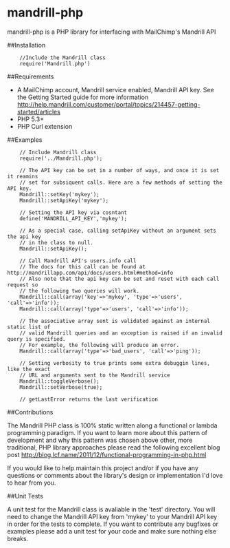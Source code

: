 # mandrill-php

mandrill-php is a PHP library for interfacing with MailChimp's Mandrill API

##Installation

        //Include the Mandrill class
        require('Mandrill.php')

##Requirements

* A MailChimp account, Mandrill service enabled, Mandrill API key. See the Getting Started guide for more information http://help.mandrill.com/customer/portal/topics/214457-getting-started/articles
* PHP 5.3+
* PHP Curl extension

##Examples

        // Include Mandrill class
        require('../Mandrill.php');
        
        // The API key can be set in a number of ways, and once it is set it reamins
        // set for subsiquent calls. Here are a few methods of setting the API key.
        Mandrill::setKey('mykey');
        Mandrill::setApiKey('mykey');
        
        // Setting the API key via cosntant
        define('MANDRILL_API_KEY','mykey');
        
        // As a special case, calling setApiKey without an argument sets the api key 
        // in the class to null.
        Mandrill::setApiKey();
        
        // Call Mandrill API's users.info call
        // The docs for this call can be found at http://mandrillapp.com/api/docs/users.html#method=info
        // Also note that the api key can be set and reset with each call request so
        // the following two queries will work.
        Mandrill::call(array('key'=>'mykey', 'type'=>'users', 'call'=>'info'));
        Mandrill::call(array('type'=>'users', 'call'=>'info'));
        
        // The associative array sent is validated against an internal static list of
        // valid Mandrill queries and an exception is raised if an invalid query is specified.
        // For example, the following will produce an error.
        Mandrill::call(array('type'=>'bad_users', 'call'=>'ping'));
        
        // Setting verbosity to true prints some extra debuggin lines, like the exact 
        // URL and arguments sent to the Mandrill service
        Mandrill::toggleVerbose();
        Mandrill::setVerbose(true);
        
        // getLastError returns the last verification

##Contributions

The Mandrill PHP class is 100% static written along a functional or lambda programming paradigm. If you want to learn more about this pattern of development and why this pattern was chosen above other, more traditional, PHP library approaches please read the following excellent blog post http://blog.lcf.name/2011/12/functional-programming-in-php.html

If you would like to help maintain this project and/or if you have any questions or comments about the library's design or implementation I'd love to hear from you.

##Unit Tests

A unit test for the Mandrill class is avaliable in the 'test' directory. You will need to change the Mandrill API key from 'mykey' to your Mandrill API key in order for the tests to complete. If you want to contribute any bugfixes or examples please add a unit test for your code and make sure nothing else breaks.